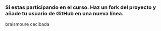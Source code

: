 ### Si estas participando en el curso. Haz un fork del proyecto y añade tu usuario de GitHub en una nueva línea.
braismoure
cecibada
